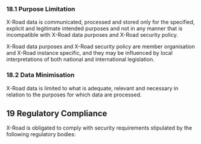 ### 18.1 Purpose Limitation

X-Road data is communicated, processed and stored only for the specified, explicit and legitimate intended purposes and not in any manner that is incompatible with X-Road data purposes and X-Road security policy.

X-Road data purposes and X-Road security policy are member organisation and X-Road instance specific, and they may be influenced by local interpretations of both national and international legislation.

### 18.2 Data Minimisation

X-Road data is limited to what is adequate, relevant and necessary in relation to the purposes for which data are processed.

## 19 Regulatory Compliance

X-Road is obligated to comply with security requirements stipulated by the following regulatory bodies: